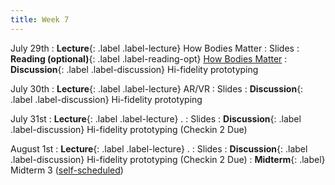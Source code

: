 ```yaml
---
title: Week 7
---
```


<!-- prettier-ignore-start -->

July 29th
: **Lecture**{: .label .label-lecture} How Bodies Matter
  : Slides
: **Reading (optional)**{: .label .label-reading-opt} [How Bodies Matter](https://hci.stanford.edu/publications/2006/HowBodiesMatter-DIS2006.pdf)
: **Discussion**{: .label .label-discussion} Hi-fidelity prototyping

July 30th
: **Lecture**{: .label .label-lecture} AR/VR
  : Slides
: **Discussion**{: .label .label-discussion} Hi-fidelity prototyping

July 31st
: **Lecture**{: .label .label-lecture} .
  : Slides
: **Discussion**{: .label .label-discussion} Hi-fidelity prototyping (Checkin 2 Due)

August 1st
: **Lecture**{: .label .label-lecture} .
  : Slides
: **Discussion**{: .label .label-discussion} Hi-fidelity prototyping (Checkin 2 Due)
: **Midterm**{: .label} Midterm 3 ([self-scheduled](https://us.prairietest.com/))

<!-- prettier-ignore-end -->
